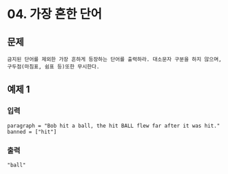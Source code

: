 # 04. 가장 흔한 단어
## 문제
```
금지된 단어를 제외한 가장 흔하게 등장하는 단어를 출력하라. 대소문자 구분을 하지 않으며, 구두점(마침표, 쉼표 등)또한 무시한다.
```

## 예제 1
### 입력
```
paragraph = "Bob hit a ball, the hit BALL flew far after it was hit."
banned = ["hit"]
```
### 출력
```
"ball"
```
